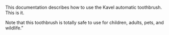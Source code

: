 This documentation describes how to use the Kavel automatic 
toothbrush. This is it.

Note that this toothbrush is totally safe to 
use for children, adults, pets, and wildlife.”
